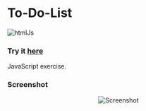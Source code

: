 # To-Do-List

![htmlJs](https://user-images.githubusercontent.com/49698792/181611609-02f912a9-effc-4cfe-9fd0-130a6ed39480.png)

### Try it [here](https://guillaumeauger85.github.io/To-Do-List/)

JavaScript exercise.

### Screenshot

<p align="center">
  <img src="https://user-images.githubusercontent.com/49698792/181634578-c40372ab-e085-429a-9f45-e796cdedce94.PNG" alt="Screenshot">
</p>
